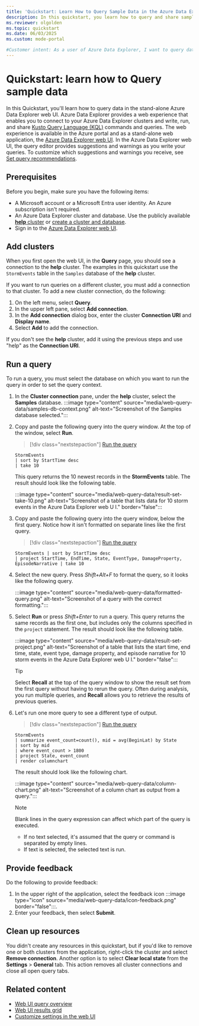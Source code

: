 ```yaml
---
title: 'Quickstart: Learn How to Query Sample Data in the Azure Data Explorer Web UI'
description: In this quickstart, you learn how to query and share sample data in the Azure Data Explorer web UI.
ms.reviewer: olgolden
ms.topic: quickstart
ms.date: 06/03/2025
ms.custom: mode-portal

#Customer intent: As a user of Azure Data Explorer, I want to query data in the Web UI and share data. This will allow me to understand my data and share analysis with colleagues.
---
```

# Quickstart: learn how to Query sample data

In this Quickstart, you'll learn how to query data in the stand-alone Azure Data Explorer web UI.
Azure Data Explorer provides a web experience that enables you to connect to your Azure Data Explorer clusters and write, run, and share [Kusto Query Language (KQL)](/kusto/query/index?view=azure-data-explorer&preserve-view=true) commands and queries. The web experience is available in the Azure portal and as a stand-alone web application, the [Azure Data Explorer web UI](https://dataexplorer.azure.com).
In the Azure Data Explorer web UI, the query editor provides suggestions and warnings as you write your queries. To customize which suggestions and warnings you receive, see [Set query recommendations](web-customize-settings.md#set-query-recommendations).

## Prerequisites

Before you begin, make sure you have the following items:

* A Microsoft account or a Microsoft Entra user identity. An Azure subscription isn't required.
* An Azure Data Explorer cluster and database. Use the publicly available [**help** cluster](https://dataexplorer.azure.com/help) or [create a cluster and database](create-cluster-and-database.md).
* Sign in to the [Azure Data Explorer web UI](https://dataexplorer.azure.com/).

## Add clusters

When you first open the web UI, in the **Query** page, you should see a connection to the **help** cluster. The examples in this quickstart use the `StormEvents` table in the `Samples` database of the **help** cluster.

If you want to run queries on a different cluster, you must add a connection to that cluster. To add a new cluster connection, do the following:

1. On the left menu, select **Query**.
1. In the upper left pane, select **Add connection**.
1. In the **Add connection** dialog box, enter the cluster **Connection URI** and **Display name**.
1. Select **Add** to add the connection.

If you don't see the **help** cluster, add it using the previous steps and use "help" as the **Connection URI**.

## Run a query

To run a query, you must select the database on which you want to run the query in order to set the query context.

1. In the **Cluster connection** pane, under the **help** cluster, select the **Samples** database.
    :::image type="content" source="media/web-query-data/samples-db-context.png" alt-text="Screenshot of the Samples database selected.":::
1. Copy and paste the following query into the query window. At the top of the window, select **Run**.

    > [!div class="nextstepaction"]
    > [Run the query](https://dataexplorer.azure.com/clusters/help/databases/Samples?query=H4sIAAAAAAAAAwsuyS/KdS1LzSsp5qpRKM4vKlFIqlQILkksKgnJzE1VSEktTgZKlCRmpyoYGgAAl2udPi4AAAA=)

    ```kusto
    StormEvents
    | sort by StartTime desc
    | take 10
    ```

    This query returns the 10 newest records in the **StormEvents** table. The result should look like the following table.

    :::image type="content" source="media/web-query-data/result-set-take-10.png" alt-text="Screenshot of a table that lists data for 10 storm events in the Azure Data Explorer web U I." border="false":::

1. Copy and paste the following query into the query window, below the first query. Notice how it isn't formatted on separate lines like the first query.

    > [!div class="nextstepaction"]
    > [Run the query](https://dataexplorer.azure.com/clusters/help/databases/Samples?query=H4sIAAAAAAAAA0WMQQrDMBAD73mFHtBD+4fmWgrJB7bxUtzirFmLgCGP74YeotNIA5poXsZNVzbsaObEq2OiOOdcFEnbggGRHdXtowtPe8G4pj/ExqMfT3OvgXcp8tanW1VnD1Vzs6QPcRfmTeOQ8lXcrj+ZB1DRhAAAAA==)

    ```kusto
    StormEvents | sort by StartTime desc 
    | project StartTime, EndTime, State, EventType, DamageProperty, EpisodeNarrative | take 10
    ```

1. Select the new query. Press *Shift+Alt+F* to format the query, so it looks like the following query.

    :::image type="content" source="media/web-query-data/formatted-query.png" alt-text="Screenshot of a query with the correct formatting.":::

1. Select **Run** or press *Shift+Enter* to run a query. This query returns the same records as the first one, but includes only the columns specified in the `project` statement. The result should look like the following table.

    :::image type="content" source="media/web-query-data/result-set-project.png" alt-text="Screenshot of a table that lists the start time, end time, state, event type, damage property, and episode narrative for 10 storm events in the Azure Data Explorer web U I." border="false":::

    > [!TIP]
    > Select **Recall** at the top of the query window to show the result set from the first query without having to rerun the query. Often during analysis, you run multiple queries, and **Recall** allows you to retrieve the results of previous queries.

1. Let's run one more query to see a different type of output.

    > [!div class="nextstepaction"]
    > [Run the query](https://dataexplorer.azure.com/clusters/help/databases/Samples?query=H4sIAAAAAAAAA1WMsQ7CQAxDd74iYyt1KBtLGZDY2PoBKFyj9hBJUJprBeLjuYMFFkv2s927Gh8XEp83L5gTM1p8ElCJzkGTePfRqm6A4wAd4DJWBxqjnNBruDygd3QqazUvPteyWyeyvx/Yw3bXthndTa8U/DtsfjsZGslABkFviSVMaP4GmKtNLqQAAAA=)

    ```kusto
    StormEvents
    | summarize event_count=count(), mid = avg(BeginLat) by State
    | sort by mid
    | where event_count > 1800
    | project State, event_count
    | render columnchart
    ```

    The result should look like the following chart.

    :::image type="content" source="media/web-query-data/column-chart.png" alt-text="Screenshot of a column chart as output from a query.":::

    > [!NOTE]
    > Blank lines in the query expression can affect which part of the query is executed.
    >
    > * If no text selected, it's assumed that the query or command is separated by empty lines.
    > * If text is selected, the selected text is run.

## Provide feedback

Do the following to provide feedback:

1. In the upper right of the application, select the feedback icon :::image type="icon" source="media/web-query-data/icon-feedback.png" border="false":::.
1. Enter your feedback, then select **Submit**.

## Clean up resources

You didn't create any resources in this quickstart, but if you'd like to remove one or both clusters from the application, right-click the cluster and select **Remove connection**.
Another option is to select **Clear local state** from the **Settings** > **General** tab. This action removes all cluster connections and close all open query tabs.

## Related content

* [Web UI query overview](web-ui-query-overview.md)
* [Web UI results grid](web-results-grid.md)
* [Customize settings in the web UI](web-customize-settings.md)
